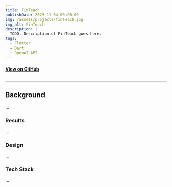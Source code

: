 ```yaml
---
title: FinTeach
publishDate: 2023-11-04 00:00:00
img: /assets/projects/finteach.jpg
img_alt: FinTeach
description: |
  TODO: Description of FinTeach goes here.
tags:
  - Flutter
  - Dart
  - OpenAI API
---
```


<!-- Big Button for Link to GitHub -->

#### [View on GitHub](https://github.com/jorgoose/insuriquest)

## <!-- Horizontal Line -->

---

## Background

...

### Results

...

### Design

...

### Tech Stack

...
